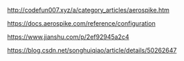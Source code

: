 http://codefun007.xyz/a/category_articles/aerospike.htm

https://docs.aerospike.com/reference/configuration

https://www.jianshu.com/p/2ef92945a2c4

https://blog.csdn.net/songhuiqiao/article/details/50262647